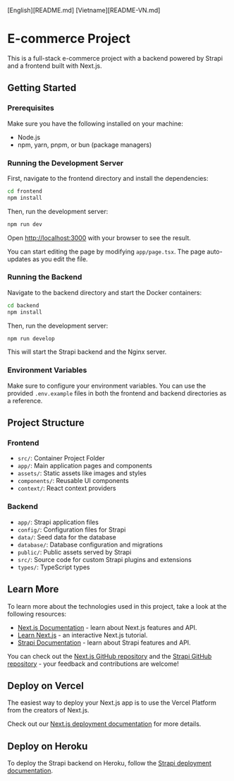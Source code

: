 [English][README.md] [Vietname][README-VN.md]

# E-commerce Project

This is a full-stack e-commerce project with a backend powered by Strapi and a frontend built with Next.js.

## Getting Started

### Prerequisites

Make sure you have the following installed on your machine:

- Node.js
- npm, yarn, pnpm, or bun (package managers)

### Running the Development Server

First, navigate to the frontend directory and install the dependencies:

```bash
cd frontend
npm install
```

Then, run the development server:

```bash
npm run dev
```

Open [http://localhost:3000](http://localhost:3000) with your browser to see the result.

You can start editing the page by modifying `app/page.tsx`. The page auto-updates as you edit the file.

### Running the Backend

Navigate to the backend directory and start the Docker containers:

```bash
cd backend
npm install
```

Then, run the development server:

```bash
npm run develop
```

This will start the Strapi backend and the Nginx server.

### Environment Variables

Make sure to configure your environment variables. You can use the provided `.env.example` files in both the frontend and backend directories as a reference.

## Project Structure

### Frontend
- `src/`: Container Project Folder
- `app/`: Main application pages and components
- `assets/`: Static assets like images and styles
- `components/`: Reusable UI components
- `context/`: React context providers

### Backend

- `app/`: Strapi application files
- `config/`: Configuration files for Strapi
- `data/`: Seed data for the database
- `database/`: Database configuration and migrations
- `public/`: Public assets served by Strapi
- `src/`: Source code for custom Strapi plugins and extensions
- `types/`: TypeScript types

## Learn More

To learn more about the technologies used in this project, take a look at the following resources:

- [Next.js Documentation](https://nextjs.org/docs) - learn about Next.js features and API.
- [Learn Next.js](https://nextjs.org/learn) - an interactive Next.js tutorial.
- [Strapi Documentation](https://strapi.io/documentation) - learn about Strapi features and API.

You can check out the [Next.js GitHub repository](https://github.com/vercel/next.js) and the [Strapi GitHub repository](https://github.com/strapi/strapi) - your feedback and contributions are welcome!

## Deploy on Vercel

The easiest way to deploy your Next.js app is to use the Vercel Platform from the creators of Next.js.

Check out our [Next.js deployment documentation](https://nextjs.org/docs/deployment) for more details.

## Deploy on Heroku

To deploy the Strapi backend on Heroku, follow the [Strapi deployment documentation](https://strapi.io/documentation/developer-docs/latest/setup-deployment-guides/deployment.html#heroku).

